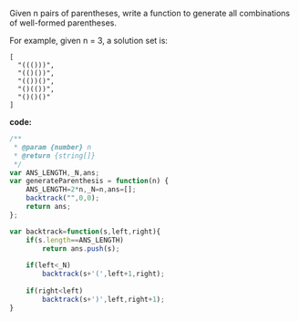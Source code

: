 Given n pairs of parentheses, write a function to generate all combinations of well-formed parentheses.

For example, given n = 3, a solution set is:
```
[
  "((()))",
  "(()())",
  "(())()",
  "()(())",
  "()()()"
]
```

**code:**

```js
/**
 * @param {number} n
 * @return {string[]}
 */
var ANS_LENGTH,_N,ans;
var generateParenthesis = function(n) {
    ANS_LENGTH=2*n,_N=n,ans=[];
    backtrack("",0,0);
    return ans;
};

var backtrack=function(s,left,right){
    if(s.length==ANS_LENGTH)  
        return ans.push(s);
    
    if(left<_N) 
        backtrack(s+'(',left+1,right);
    
    if(right<left) 
        backtrack(s+')',left,right+1);    
}


```